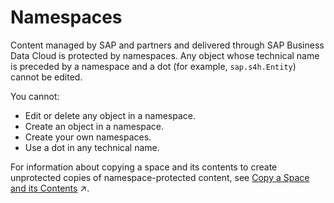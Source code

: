 <!-- loio7094f24d272c4ae4893b726095ab969e -->

# Namespaces

Content managed by SAP and partners and delivered through SAP Business Data Cloud is protected by namespaces. Any object whose technical name is preceded by a namespace and a dot \(for example, `sap.s4h.Entity`\) cannot be edited.

You cannot:

-   Edit or delete any object in a namespace.
-   Create an object in a namespace.
-   Create your own namespaces.
-   Use a dot in any technical name.

For information about copying a space and its contents to create unprotected copies of namespace-protected content, see [Copy a Space and its Contents](https://help.sap.com/viewer/9f804b8efa8043539289f42f372c4862/cloud/en-US/73068ac8e1934615b419d8c6c4095a9a.html "You can copy a space and all the Data Builder objects it contains into a new space.") :arrow_upper_right:.

